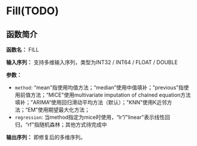 # Fill(TODO)

## 函数简介

**函数名：** FILL

**输入序列：** 支持多维输入序列，类型为INT32 / INT64 / FLOAT / DOUBLE

**参数：**

+ `method`: “mean"指使用均值方法；“median”使用中值填补；"previous"指使用前值方法；“MICE"使用multivariate imputation of chained equation方法填补；”ARIMA“使用回归滑动平均方法（默认）；"KNN"使用K近邻方法；“EM”使用期望最大化方法；
+ `regression`: 当method指定为mice时使用，“lr”/"linear"表示线性回归，“rf"指随机森林；其他方式待完成中

**输出序列：** 即修复后的多维序列。
